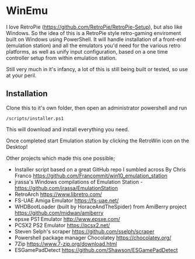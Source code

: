 # WinEmu

I love RetroPie (https://github.com/RetroPie/RetroPie-Setup), but also like Windows.  So the idea of this is a RetroPie style retro-gaming enviroment built on Windows using PowerShell.  It will handle installation of a front-end (emulation station) and all the emulators you'd need for the various retro platforms, as well as unify input configuration, based on a one time controller setup from within emulation station.

Still very much in it's infancy, a lot of this is still being built or tested, so use at your peril.  

## Installation

Clone this to it's own folder, then open an administrator powershell and run 

    /scripts/installer.ps1

This will download and install everything you need.

Once completed start Emulation station by clicking the RetroWin icon on the Desktop!

Other projects which made this one possible;

* Installer script based on a great GitHub repo I sumbled across By Chris Franco https://github.com/Francommit/win10_emulation_station
* jrassa's Windows compilations of Emulation Station - https://github.com/jrassa/EmulationStation
* RetroArch https://www.libretro.com/
* FS-UAE Amiga Emulator https://fs-uae.net/
* WHDBootLoader (built by HoraceAndTheSpider) from AmiBerry project https://github.com/midwan/amiberry
* epsxe PS1 Emulator http://www.epsxe.com/
* PCSX2 PS2 Emulator https://pcsx2.net/
* Steven Selph's scraper https://github.com/sselph/scraper
* Powershell package manager Chocolatey https://chocolatey.org/
* 7Zip https://www.7-zip.org/download.html
* ESGamePadDetect https://github.com/Shawson/ESGamePadDetect

